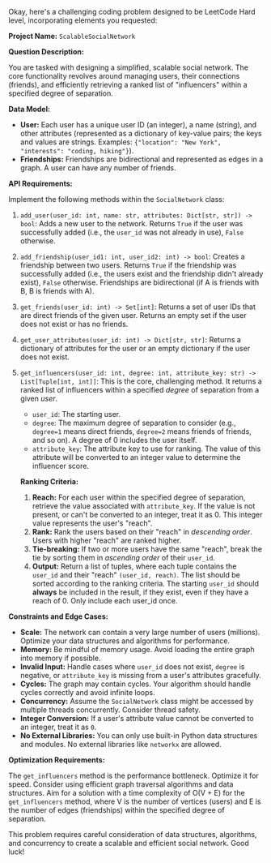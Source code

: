 Okay, here's a challenging coding problem designed to be LeetCode Hard level, incorporating elements you requested:

**Project Name:** `ScalableSocialNetwork`

**Question Description:**

You are tasked with designing a simplified, scalable social network.  The core functionality revolves around managing users, their connections (friends), and efficiently retrieving a ranked list of "influencers" within a specified degree of separation.

**Data Model:**

*   **User:** Each user has a unique user ID (an integer), a name (string), and other attributes (represented as a dictionary of key-value pairs; the keys and values are strings. Examples: `{"location": "New York", "interests": "coding, hiking"}`).
*   **Friendships:** Friendships are bidirectional and represented as edges in a graph.  A user can have any number of friends.

**API Requirements:**

Implement the following methods within the `SocialNetwork` class:

1.  `add_user(user_id: int, name: str, attributes: Dict[str, str]) -> bool`: Adds a new user to the network. Returns `True` if the user was successfully added (i.e., the `user_id` was not already in use), `False` otherwise.
2.  `add_friendship(user_id1: int, user_id2: int) -> bool`: Creates a friendship between two users.  Returns `True` if the friendship was successfully added (i.e., the users exist and the friendship didn't already exist), `False` otherwise.  Friendships are bidirectional (if A is friends with B, B is friends with A).
3.  `get_friends(user_id: int) -> Set[int]`: Returns a set of user IDs that are direct friends of the given user.  Returns an empty set if the user does not exist or has no friends.
4.  `get_user_attributes(user_id: int) -> Dict[str, str]`: Returns a dictionary of attributes for the user or an empty dictionary if the user does not exist.
5.  `get_influencers(user_id: int, degree: int, attribute_key: str) -> List[Tuple[int, int]]`: This is the core, challenging method.  It returns a ranked list of influencers within a specified *degree* of separation from a given *user*.

    *   `user_id`: The starting user.
    *   `degree`: The maximum degree of separation to consider (e.g., `degree=1` means direct friends, `degree=2` means friends of friends, and so on).  A degree of 0 includes the user itself.
    *   `attribute_key`: The attribute key to use for ranking. The value of this attribute will be converted to an integer value to determine the influencer score.

    **Ranking Criteria:**

    1.  **Reach:** For each user within the specified degree of separation, retrieve the value associated with `attribute_key`. If the value is not present, or can't be converted to an integer, treat it as 0.  This integer value represents the user's "reach".
    2.  **Rank:** Rank the users based on their "reach" in *descending order*. Users with higher "reach" are ranked higher.
    3.  **Tie-breaking:** If two or more users have the same "reach", break the tie by sorting them in *ascending order* of their `user_id`.
    4.  **Output:** Return a list of tuples, where each tuple contains the `user_id` and their "reach" `(user_id, reach)`. The list should be sorted according to the ranking criteria.  The starting `user_id` should **always** be included in the result, if they exist, even if they have a reach of 0. Only include each user_id once.

**Constraints and Edge Cases:**

*   **Scale:** The network can contain a very large number of users (millions).  Optimize your data structures and algorithms for performance.
*   **Memory:**  Be mindful of memory usage. Avoid loading the entire graph into memory if possible.
*   **Invalid Input:** Handle cases where `user_id` does not exist, `degree` is negative, or `attribute_key` is missing from a user's attributes gracefully.
*   **Cycles:** The graph may contain cycles. Your algorithm should handle cycles correctly and avoid infinite loops.
*   **Concurrency:**  Assume the `SocialNetwork` class might be accessed by multiple threads concurrently.  Consider thread safety.
*   **Integer Conversion:** If a user's attribute value cannot be converted to an integer, treat it as `0`.
*   **No External Libraries:** You can only use built-in Python data structures and modules.  No external libraries like `networkx` are allowed.

**Optimization Requirements:**

The `get_influencers` method is the performance bottleneck. Optimize it for speed. Consider using efficient graph traversal algorithms and data structures. Aim for a solution with a time complexity of O(V + E) for the `get_influencers` method, where V is the number of vertices (users) and E is the number of edges (friendships) within the specified degree of separation.

This problem requires careful consideration of data structures, algorithms, and concurrency to create a scalable and efficient social network. Good luck!
